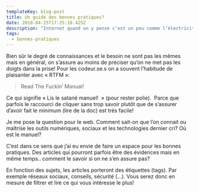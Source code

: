 ```yaml
---
templateKey: blog-post
title: Un guide des bonnes pratiques?
date: 2018-04-25T17:25:10.425Z
description: "Internet quand on y pense c’est un peu comme l’électricité, tout le monde s’en sert mais personne ne sait vraiment comment ça fonctionne.\L"
tags:
  - bonnes-pratiques
---
```



Bien sûr le degré de connaissances et le besoin ne sont pas les mêmes mais en général, on s’assure au moins de préciser qu’on ne met pas les doigts dans la prise! Pour les codeur.se.s on a souvent l’habitude de plaisanter avec « RTFM »:

> Read The Fuckin’ Manual!

Ce qui signifie « Lis le satané manuel!  » (pour rester polie).  Parce que parfois le raccourci de cliquer sans trop savoir plutôt que de s’assurer d’avoir fait le minimum (lire de la doc) est très facile!

Je me pose la question pour le web. Comment sait-on que l’on connait ou maîtrise les outils numériques, sociaux et les technologies dernier cri? Où est le manuel?

C’est dans ce sens que j’ai eu envie de faire un espace pour les bonnes pratiques. Des articles qui pourront parfois être des évidences mais en même temps.. comment le savoir si on ne s’en assure pas?

En fonction des sujets, les articles porteront des étiquettes (tags). Par exemple réseaux sociaux, conseils, sécurité (…). Vous serez donc en mesure de filtrer et lire ce qui vous intéresse le plus!
